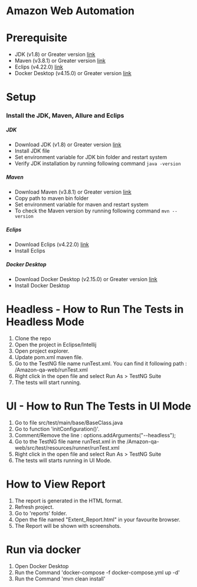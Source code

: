 # Amazon Web Automation
# Prerequisite 
  - JDK (v1.8) or Greater version [link](https://www.oracle.com/java/technologies/javase/javase8u211-later-archive-downloads.html) 
  - Maven (v3.8.1) or Greater version [link](https://maven.apache.org/download.cgi) 
  - Eclips (v4.22.0) [link](https://www.eclipse.org/downloads/)
  - Docker Desktop (v4.15.0) or Greater version [link](https://www.docker.com/products/docker-desktop/)	
  
# Setup
### Install the JDK, Maven, Allure and Eclips
##### JDK 
  - Download JDK (v1.8) or Greater version [link](https://www.oracle.com/java/technologies/javase/javase8u211-later-archive-downloads.html)
  - Install JDK file 
  - Set environment variable for JDK bin folder and restart system
  - Verify JDK installation by running following command `java -version`
  
##### Maven 
  - Download  Maven (v3.8.1) or Greater version [link](https://maven.apache.org/download.cgi) 
  - Copy path to maven bin folder
  - Set environment variable for maven and restart system
  - To check the Maven version by running following command `mvn --version`
  
##### Eclips
  - Download Eclips (v4.22.0) [link](https://www.eclipse.org/downloads/)
  - Install Eclips
  
##### Docker Desktop 
  - Download  Docker Desktop (v2.15.0) or Greater version [link](https://github.com/allure-framework/allure2/releases?page=2)
   - Install Docker Desktop

# Headless - How to Run The Tests in Headless Mode

1. Clone the repo
2. Open the project in Eclipse/Intellij
3. Open project explorer.
4. Update pom.xml maven file.
5. Go to the TestNG file name runTest.xml. You can find it following path : /Amazon-qa-web/runTest.xml
6. Right click in the open file and select Run As > TestNG Suite
7. The tests will start running.

# UI - How to Run The Tests in UI Mode

1. Go to file src/test/main/base/BaseClass.java
2. Go to function 'initConfiguration()'.
3. Comment/Remove the line : 
options.addArguments("--headless");
4. Go to the TestNG file name runTest.xml in the /Amazon-qa-web/src/test/resources/runner/runTest.xml
5. Right click in the open file and select Run As > TestNG Suite
6. The tests will starts running in UI Mode.

# How to View Report

1. The report is generated in the HTML format.
2. Refresh project.
3. Go to 'reports' folder.
4. Open the file named "Extent_Report.html" in your favourite browser.
5. The Report will be shown with screenshots.

# Run via docker

1. Open Docker Desktop
2. Run the Command 'docker-compose -f docker-compose.yml up -d'
3. Run the Command 'mvn clean install'
